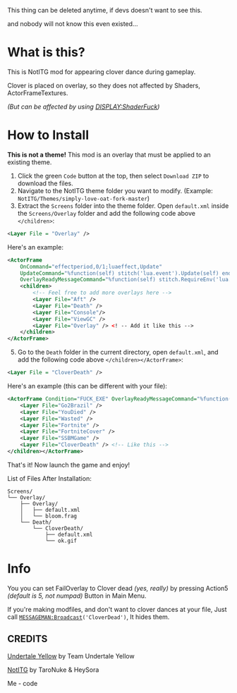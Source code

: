 This thing can be deleted anytime, if devs doesn't want to see this.

and nobody will not know this even existed...

# What is this?
This is NotITG mod for appearing clover dance during gameplay.

Clover is placed on overlay, so they does not affected by Shaders, ActorFrameTextures.

*(But can be affected by using [DISPLAY:ShaderFuck](https://craftedcart.gitlab.io/notitg_docs/lua_api/rage_display.html#RageDisplay.ShaderFuck))*

# How to Install
**This is not a theme!** This mod is an overlay that must be applied to an existing theme.

1. Click the green `Code` button at the top, then select `Download ZIP` to download the files.
2. Navigate to the NotITG theme folder you want to modify. (Example: `NotITG/Themes/simply-love-oat-fork-master`)
3. Extract the `Screens` folder into the theme folder.
Open `default.xml` inside the `Screens/Overlay` folder and add the following code above `</children>`:
```xml
<Layer File = "Overlay" />
```

Here's an example:
```xml
<ActorFrame 
    OnCommand="effectperiod,0/1;luaeffect,Update"
    UpdateCommand="%function(self) stitch('lua.event').Update(self) end"
    OverlayReadyMessageCommand="%function(self) stitch.RequireEnv('lua.setup', {self = self}) end" >
    <children>
        <!-- Feel free to add more overlays here -->
        <Layer File="Aft" />
		<Layer File="Death" />
        <Layer File="Console"/>
        <Layer File="ViewGC" />
        <Layer File="Overlay" /> <! -- Add it like this --> 
    </children>
</ActorFrame>
```

5. Go to the `Death` folder in the current directory, open `default.xml`, and add the following code above `</children></ActorFrame>`:

```xml
<Layer File = "CloverDeath" />
```

Here's an example (this can be different with your file):
```xml
<ActorFrame Condition="FUCK_EXE" OverlayReadyMessageCommand="%function(self) stitch('lua.death').Ready(self) end" ><children>
	<Layer File="Go2Brazil" />
	<Layer File="YouDied" />
	<Layer File="Wasted" />
	<Layer File="Fortnite" />
	<Layer File="FortniteCover" />
	<Layer File="SSBMGame" />
	<Layer File="CloverDeath" /> <!-- Like this --> 
</children></ActorFrame>
```

That's it! Now launch the game and enjoy!

List of Files After Installation:

```
Screens/
└── Overlay/
    ├── Overlay/
    │   ├── default.xml
    │   └── bloom.frag
    └── Death/
        └── CloverDeath/
            ├── default.xml
            └── ok.gif
```

# Info
You you can set FailOverlay to Clover dead *(yes, really)* by pressing Action5 *(default is 5, not numpad)* Button in Main Menu.

If you're making modfiles, and don't want to clover dances at your file, Just call [`MESSAGEMAN:Broadcast`](https://craftedcart.gitlab.io/notitg_docs/lua_api/message_manager.html#MessageManager.Broadcast)`('CloverDead')`, It hides them.

## CREDITS
[Undertale Yellow](https://gamejolt.com/games/UndertaleYellow/136925) by Team Undertale Yellow

[NotITG](https://www.noti.tg) by TaroNuke & HeySora

Me - code